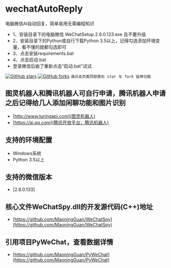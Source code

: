 # wechatAutoReply
电脑微信AI自动回复，简单易用无需编程知识

* 1、安装目录下的电脑微信 WeChatSetup.2.8.0.133.exe 且不要升级
* 2、安装目录下的Python或自行下载Python 3.5以上，记得勾选添加环境变量，看不懂的就都勾选即可
* 3、点击安装requirements.bat
* 4、点击启动.bat
* 登录微信后崩了重新点击“启动.bat”试试

[![GitHub stars](https://img.shields.io/github/stars/LanioHe/wechatAutoReply.svg?style=social)](https://github.com/LanioHe/wechatAutoReply/stargazers)     [![GitHub forks](https://img.shields.io/github/forks/LanioHe/wechatAutoReply.svg?style=social)](https://github.com/LanioHe/wechatAutoReply/network/members)  `请点击页面顶部靠右 star 与 fork 延伸功能`

## 图灵机器人和腾讯机器人可自行申请，腾讯机器人申请之后记得给几人添加闲聊功能和图片识别
* [http://www.turingapi.com](图灵机器人)
* [https://ai.qq.com](腾讯开放平台，腾讯机器人)

## 支持的环境配置
* Windows系统
* Python 3.5以上

## 支持的微信版本
* [2.8.0.133]

## 核心文件WeChatSpy.dll的开发源代码(C++)地址
* [https://github.com/MaoningGuan/WeChatSpy](https://github.com/MaoningGuan/WeChatSpy)
## 引用项目PyWeChat，查看数据详情
* [https://github.com/MaoningGuan/PyWeChat](https://github.com/MaoningGuan/PyWeChat)

